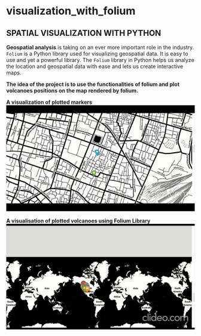 # visualization_with_folium

## SPATIAL VISUALIZATION WITH PYTHON

**Geospatial analysis** is taking on an ever more important role in the industry.
`Folium` is a Python library used for visualizing geospatial data. It is easy to use and yet a powerful library. 
The `Folium` library in Python helps us analyze the location and geospatial data with ease and lets us create interactive maps. 

**The idea of the project is to use the functionalities of folium and plot volcanoes positions on the map rendered by folium.**

**A visualization of plotted markers**<br />
![Alt Text](https://github.com/Naziya-Parveen/visualization_with_folium/blob/NaziyaParveen/videos/video1.gif)


**A visualisation of plotted volcanoes using Folium Library**<br />
![Alt Text](https://github.com/Naziya-Parveen/visualization_with_folium/blob/NaziyaParveen/videos/video2.gif)

